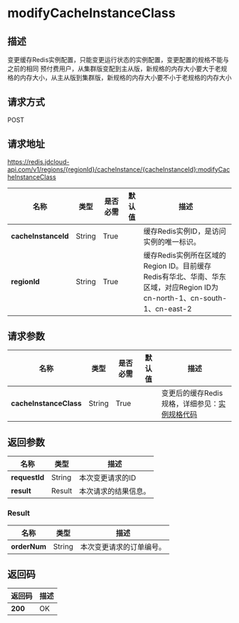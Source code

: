 # modifyCacheInstanceClass


## 描述
变更缓存Redis实例配置，只能变更运行状态的实例配置，变更配置的规格不能与之前的相同
预付费用户，从集群版变配到主从版，新规格的内存大小要大于老规格的内存大小，从主从版到集群版，新规格的内存大小要不小于老规格的内存大小


## 请求方式
POST

## 请求地址
https://redis.jdcloud-api.com/v1/regions/{regionId}/cacheInstance/{cacheInstanceId}:modifyCacheInstanceClass

|名称|类型|是否必需|默认值|描述|
|---|---|---|---|---|
|**cacheInstanceId**|String|True| |缓存Redis实例ID，是访问实例的唯一标识。|
|**regionId**|String|True| |缓存Redis实例所在区域的Region ID。目前缓存Redis有华北、华南、华东区域，对应Region ID为cn-north-1、cn-south-1、cn-east-2|

## 请求参数
|名称|类型|是否必需|默认值|描述|
|---|---|---|---|---|
|**cacheInstanceClass**|String|True| |变更后的缓存Redis规格，详细参见：<a href="https://docs.jdcloud.com/cn/jcs-for-redis/specifications">实例规格代码</a>|


## 返回参数
|名称|类型|描述|
|---|---|---|
|**requestId**|String|本次变更请求的ID|
|**result**|Result|本次请求的结果信息。|

### Result
|名称|类型|描述|
|---|---|---|
|**orderNum**|String|本次变更请求的订单编号。|

## 返回码
|返回码|描述|
|---|---|
|**200**|OK|
